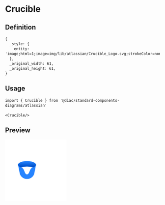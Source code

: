 # Crucible

## Definition

```
{
  _style: { 
    entity: 'image;html=1;image=img/lib/atlassian/Crucible_Logo.svg;strokeColor=none;',
  },
  _original_width: 61,
  _original_height: 61,
}
```

## Usage

```
import { Crucible } from '@diac/standard-components-diagrams/atlassian'

<Crucible/>
```

## Preview

<img src="./crucible.png" width="200"/>
